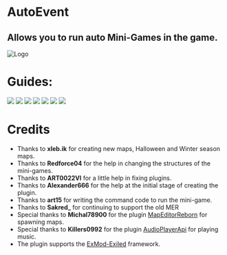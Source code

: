# AutoEvent
## Allows you to run auto Mini-Games in the game.

![Logo](https://github.com/SakredBara/AutoEvent/blob/main/Photos/MGMER.png)

# Guides:
[![](https://github.com/SakredBara/AutoEvent/blob/main/Photos/Message.png)](https://github.com/SakredBara/AutoEvent/blob/main/Docs/MiniGames.md)
[![](https://github.com/SakredBara/AutoEvent/blob/main/Photos/Message1.png)](https://github.com/SakredBara/AutoEvent/blob/main/Docs/Installation.md)
[![](https://github.com/SakredBara/AutoEvent/blob/main/Photos/Message2.png)](https://github.com/SakredBara/AutoEvent/blob/main/Docs/Commands.md)
[![](https://github.com/SakredBara/AutoEvent/blob/main/Photos/Message3.png)](https://github.com/SakredBara/AutoEvent/blob/main/Docs/Language.md)
[![](https://github.com/SakredBara/AutoEvent/blob/main/Photos/Message4.png)](https://github.com/SakredBara/AutoEvent/blob/main/Docs/Problem.md)
[![](https://github.com/SakredBara/AutoEvent/blob/main/Photos/Message5.png)](https://docs.google.com/document/d/1acRD2O9u4-THUEaXenFLF97Lkqt4uQ0mOEAThVNROJs/)
[![](https://github.com/SakredBara/AutoEvent/blob/main/Photos/Message6.png)](https://github.com/SakredBara/AutoEvent/blob/main/Docs/Configuration.md)

# Credits
- Thanks to **xleb.ik** for creating new maps, Halloween and Winter season maps.
- Thanks to **Redforce04** for the help in changing the structures of the mini-games.
- Thanks to **ART0022VI** for a little help in fixing plugins.
- Thanks to **Alexander666** for the help at the initial stage of creating the plugin.
- Thanks to **art15** for writing the command code to run the mini-game.
- Thanks to **Sakred_** for continuing to support the old MER
- Special thanks to **Michal78900** for the plugin [MapEditorReborn](https://github.com/Michal78900/MapEditorReborn) for spawning maps.
- Special thanks to **Killers0992** for the plugin [AudioPlayerApi](https://github.com/Killers0992/AudioPlayerApi) for playing music.
- The plugin supports the [ExMod-Exiled](https://github.com/ExMod-Team/EXILED) framework.
